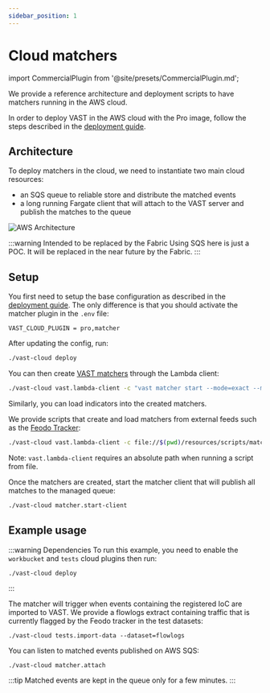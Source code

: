 ```yaml
---
sidebar_position: 1
---
```


# Cloud matchers

import CommercialPlugin from '@site/presets/CommercialPlugin.md';

<CommercialPlugin />

We provide a reference architecture and deployment scripts to have matchers
running in the AWS cloud.

In order to deploy VAST in the AWS cloud with the Pro image, follow the steps
described in the [deployment guide](/docs/setup/deploy/aws-pro.md).

## Architecture

To deploy matchers in the cloud, we need to instantiate two main cloud
resources:
- an SQS queue to reliable store and distribute the matched events
- a long running Fargate client that will attach to the VAST server and publish
  the matches to the queue

![AWS
Architecture](https://user-images.githubusercontent.com/7913347/184834597-cc6ef751-2444-4741-aacf-f9f7fdb9482d.png)

:::warning Intended to be replaced by the Fabric
Using SQS here is just a POC. It will be replaced in the near future by the
Fabric.
:::

## Setup

You first need to setup the base configuration as described in the [deployment
guide](/docs/setup/deploy/aws-pro.md). The only difference is that you
should activate the matcher plugin in the `.env` file:
```
VAST_CLOUD_PLUGIN = pro,matcher
```

After updating the config, run:
```bash
./vast-cloud deploy
```

You can then create [VAST
matchers](https://vast.io/docs/use/detect/match-threat-intel#start-matchers)
through the Lambda client:
```bash
./vast-cloud vast.lambda-client -c "vast matcher start --mode=exact --match-types=ip feodo"
```
Similarly, you can load indicators into the created matchers.

We provide scripts that create and load matchers from external feeds such as the
[Feodo Tracker](https://feodotracker.abuse.ch/):
```bash
./vast-cloud vast.lambda-client -c file://$(pwd)/resources/scripts/matcher/feodo.sh
```
Note: `vast.lambda-client` requires an absolute path when running a script from file.

Once the matchers are created, start the matcher client that will publish all
matches to the managed queue:
```bash
./vast-cloud matcher.start-client
```

## Example usage

:::warning Dependencies
To run this example, you need to enable the `workbucket` and `tests` cloud
plugins then run:
```
./vast-cloud deploy
```
:::

The matcher will trigger when events containing the registered IoC are imported
to VAST. We provide a flowlogs extract containing traffic that is currently
flagged by the Feodo tracker in the test datasets:
```
./vast-cloud tests.import-data --dataset=flowlogs
```

You can listen to matched events published on AWS SQS:
```
./vast-cloud matcher.attach
```
:::tip
Matched events are kept in the queue only for a few minutes.
:::

